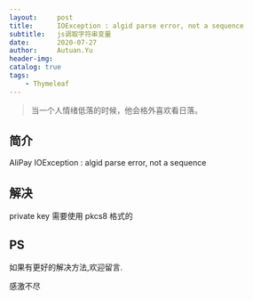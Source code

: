 ```yaml
---
layout:     post
title:      IOException : algid parse error, not a sequence
subtitle:   js调取字符串变量
date:       2020-07-27
author:     Autuan.Yu
header-img:
catalog: true
tags:
    - Thymeleaf
---
```


> 当一个人情绪低落的时候，他会格外喜欢看日落。

## 简介
AliPay  IOException : algid parse error, not a sequence

## 解决
private key 需要使用 pkcs8 格式的
## PS
如果有更好的解决方法,欢迎留言.  

感激不尽
